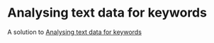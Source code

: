 # Analysing text data for keywords

A solution to [Analysing text data for keywords](https://www.reddit.com/r/excel/comments/bfnnr1/analysing_text_data_for_keywords/)